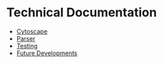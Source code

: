 # Technical Documentation

- [Cytoscape](https://github.com/BoeVonLipwig/ConnectedWorlds/blob/master/Documentation/documentation/technical-documentation/cytoscape.md)
- [Parser](https://github.com/BoeVonLipwig/ConnectedWorlds/blob/master/Documentation/documentation/technical-documentation/csv-parser.md)
- [Testing](https://github.com/BoeVonLipwig/ConnectedWorlds/blob/master/Documentation/documentation/technical-documentation/testing.md)
- [Future Developments](https://github.com/BoeVonLipwig/ConnectedWorlds/blob/master/Documentation/documentation/technical-documentation/Future-Developments.md)
